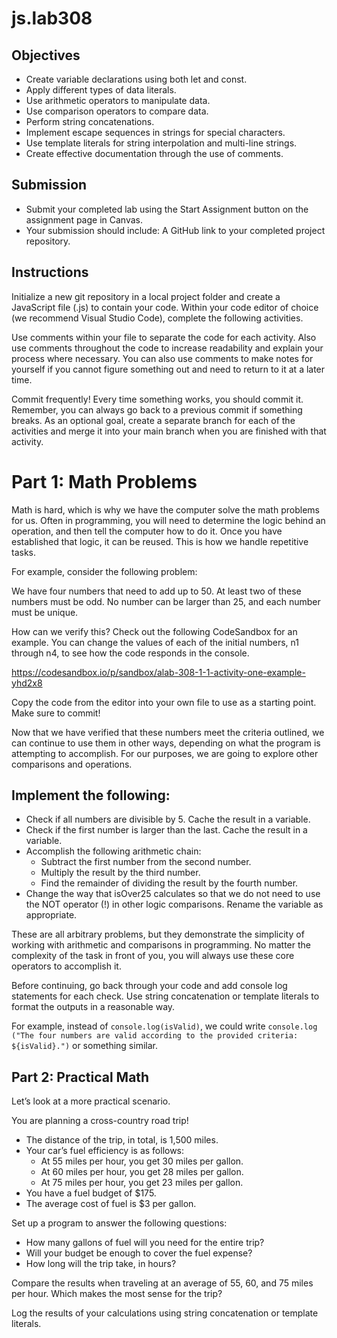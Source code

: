 # js.lab308

## Objectives
- Create variable declarations using both let and const.
- Apply different types of data literals.
- Use arithmetic operators to manipulate data.
- Use comparison operators to compare data.
- Perform string concatenations.
- Implement escape sequences in strings for special characters.
- Use template literals for string interpolation and multi-line strings.
- Create effective documentation through the use of comments.

## Submission
- Submit your completed lab using the Start Assignment button on the assignment page in Canvas.
- Your submission should include:
    A GitHub link to your completed project repository.

## Instructions
Initialize a new git repository in a local project folder and create a JavaScript file (.js) to contain your code. Within your code editor of choice (we recommend Visual Studio Code), complete the following activities.

Use comments within your file to separate the code for each activity. Also use comments throughout the code to increase readability and explain your process where necessary. You can also use comments to make notes for yourself if you cannot figure something out and need to return to it at a later time.

Commit frequently! Every time something works, you should commit it. Remember, you can always go back to a previous commit if something breaks. As an optional goal, create a separate branch for each of the activities and merge it into your main branch when you are finished with that activity.

# Part 1: Math Problems
Math is hard, which is why we have the computer solve the math problems for us. Often in programming, you will need to determine the logic behind an operation, and then tell the computer how to do it. Once you have established that logic, it can be reused. This is how we handle repetitive tasks.

For example, consider the following problem:

We have four numbers that need to add up to 50. At least two of these numbers must be odd. No number can be larger than 25, and each number must be unique.

How can we verify this? Check out the following CodeSandbox for an example. You can change the values of each of the initial numbers, n1 through n4, to see how the code responds in the console.

https://codesandbox.io/p/sandbox/alab-308-1-1-activity-one-example-yhd2x8

Copy the code from the editor into your own file to use as a starting point. Make sure to commit!

Now that we have verified that these numbers meet the criteria outlined, we can continue to use them in other ways, depending on what the program is attempting to accomplish. For our purposes, we are  going to explore other comparisons and operations.

## Implement the following:

- Check if all numbers are divisible by 5. Cache the result in a variable.
- Check if the first number is larger than the last. Cache the result in a variable.
- Accomplish the following arithmetic chain:
    - Subtract the first number from the second number.
    - Multiply the result by the third number.
    - Find the remainder of dividing the result by the fourth number.
- Change the way that isOver25 calculates so that we do not need to use the NOT operator (!) in other logic comparisons. Rename the variable as appropriate.

These are all arbitrary problems, but they demonstrate the simplicity of working with arithmetic and comparisons in programming. No matter the complexity of the task in front of you, you will always use these core operators to accomplish it.

Before continuing, go back through your code and add console log statements for each check. Use string concatenation or template literals to format the outputs in a reasonable way.

For example, instead of `console.log(isValid)`, we could write `console.log ("The four numbers are valid according to the provided criteria: ${isValid}.")` or something similar.

## Part 2: Practical Math

Let’s look at a more practical scenario.

You are planning a cross-country road trip!

- The distance of the trip, in total, is 1,500 miles.
- Your car’s fuel efficiency is as follows:
    - At 55 miles per hour, you get 30 miles per gallon.
    - At 60 miles per hour, you get 28 miles per gallon.
    - At 75 miles per hour, you get 23 miles per gallon.
- You have a fuel budget of $175.
- The average cost of fuel is $3 per gallon.

Set up a program to answer the following questions:

- How many gallons of fuel will you need for the entire trip?
- Will your budget be enough to cover the fuel expense?
- How long will the trip take, in hours?

Compare the results when traveling at an average of 55, 60, and 75 miles per hour. Which makes the most sense for the trip?

Log the results of your calculations using string concatenation or template literals.
